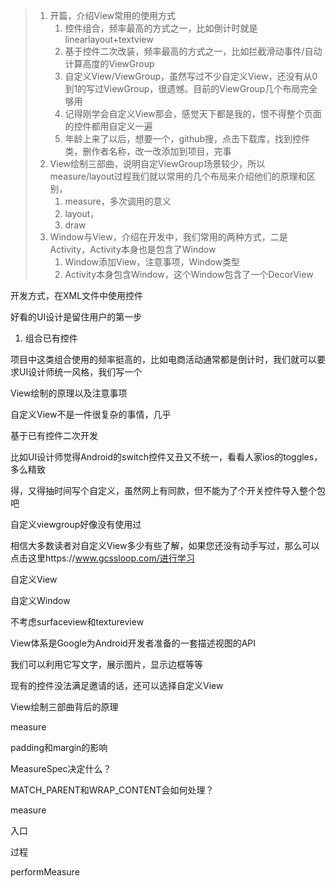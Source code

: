 > 1. 开篇，介绍View常用的使用方式
>    1. 控件组合，频率最高的方式之一，比如倒计时就是linearlayout+textview
>    2. 基于控件二次改装，频率最高的方式之一，比如拦截滑动事件/自动计算高度的ViewGroup
>    3. 自定义View/ViewGroup，虽然写过不少自定义View，还没有从0到1的写过ViewGroup，很遗憾。目前的ViewGroup几个布局完全够用
>    4. 记得刚学会自定义View那会，感觉天下都是我的，恨不得整个页面的控件都用自定义一遍
>    5. 年龄上来了以后，想要一个，github搜，点击下载库，找到控件类，删作者名称，改一改添加到项目，完事
> 2. View绘制三部曲，说明自定ViewGroup场景较少，所以measure/layout过程我们就以常用的几个布局来介绍他们的原理和区别，
>    1. measure，多次调用的意义
>    2. layout，
>    3. draw
> 3. Window与View，介绍在开发中，我们常用的两种方式，二是Activity，Activity本身也是包含了Window
>    1. Window添加View，注意事项，Window类型
>    2. Activity本身包含Window，这个Window包含了一个DecorView

开发方式，在XML文件中使用控件

好看的UI设计是留住用户的第一步

1. 组合已有控件

项目中这类组合使用的频率挺高的，比如电商活动通常都是倒计时，我们就可以要求UI设计师统一风格，我们写一个

View绘制的原理以及注意事项

自定义View不是一件很复杂的事情，几乎

基于已有控件二次开发

比如UI设计师觉得Android的switch控件又丑又不统一，看看人家ios的toggles，多么精致

得，又得抽时间写个自定义，虽然网上有同款，但不能为了个开关控件导入整个包吧

自定义viewgroup好像没有使用过

相信大多数读者对自定义View多少有些了解，如果您还没有动手写过，那么可以点击这里https://www.gcssloop.com/进行学习

自定义View

自定义Window

不考虑surfaceview和textureview

View体系是Google为Android开发者准备的一套描述视图的API

我们可以利用它写文字，展示图片，显示边框等等

现有的控件没法满足邀请的话，还可以选择自定义View

View绘制三部曲背后的原理

measure

padding和margin的影响

MeasureSpec决定什么？

MATCH_PARENT和WRAP_CONTENT会如何处理？

measure

入口

过程

performMeasure